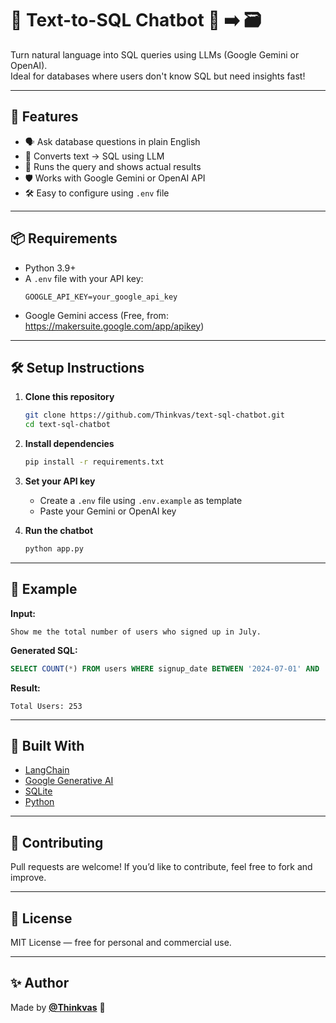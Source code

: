 # 🧠 Text-to-SQL Chatbot 💬 ➡️ 🗃️

Turn natural language into SQL queries using LLMs (Google Gemini or OpenAI).  
Ideal for databases where users don't know SQL but need insights fast!

---

## 🚀 Features

- 🗣️ Ask database questions in plain English
- 🤖 Converts text → SQL using LLM
- 🧪 Runs the query and shows actual results
- 🛡️ Works with Google Gemini or OpenAI API
- 🛠️ Easy to configure using `.env` file

---

## 📦 Requirements

- Python 3.9+
- A `.env` file with your API key:
  ```
  GOOGLE_API_KEY=your_google_api_key
  ```
- Google Gemini access (Free, from: https://makersuite.google.com/app/apikey)

---

## 🛠️ Setup Instructions

1. **Clone this repository**
   ```bash
   git clone https://github.com/Thinkvas/text-sql-chatbot.git
   cd text-sql-chatbot
   ```

2. **Install dependencies**
   ```bash
   pip install -r requirements.txt
   ```

3. **Set your API key**
   - Create a `.env` file using `.env.example` as template
   - Paste your Gemini or OpenAI key

4. **Run the chatbot**
   ```bash
   python app.py
   ```

---

## 🧪 Example

**Input:**  
```
Show me the total number of users who signed up in July.
```

**Generated SQL:**  
```sql
SELECT COUNT(*) FROM users WHERE signup_date BETWEEN '2024-07-01' AND '2024-07-31';
```

**Result:**  
```
Total Users: 253
```

---

## 🧠 Built With

- [LangChain](https://www.langchain.com/)
- [Google Generative AI](https://makersuite.google.com/app)
- [SQLite](https://www.sqlite.org/)
- [Python](https://www.python.org/)

---

## 🤝 Contributing

Pull requests are welcome! If you’d like to contribute, feel free to fork and improve.

---

## 📄 License

MIT License — free for personal and commercial use.

---

## ✨ Author

Made by **[@Thinkvas](https://github.com/Thinkvas)** 🚀